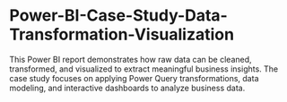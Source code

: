 # Power-BI-Case-Study-Data-Transformation-Visualization
This Power BI report demonstrates how raw data can be cleaned, transformed, and visualized to extract meaningful business insights. The case study focuses on applying Power Query transformations, data modeling, and interactive dashboards to analyze business data.
